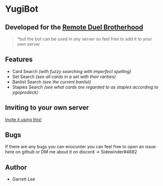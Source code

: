 # YugiBot

## Developed for the [Remote Duel Brotherhood](https://discord.gg/t58kYqrDYS)

> *but the bot can be used in any server so feel free to add it to your own server

## Features

- Card Search *(with fuzzy searching with imperfect spelling)*
- Set Search *(see all cards in a set with their rarities)*
- Banlist Search *(see the current banlist)*
- Staples Search *(see what cards are regarded to as staples according to ygoprodeck)*

## Inviting to your own server   

[Invite it using this!](https://discord.com/api/oauth2/authorize?client_id=863285321360736266&permissions=0&scope=bot%20applications.commands)

## Bugs

If there are any bugs you can enocunter you can feel free to open an issue here on github or DM me about it on discord -> Sidewinder#4682

## Author
- Garrett Lee
